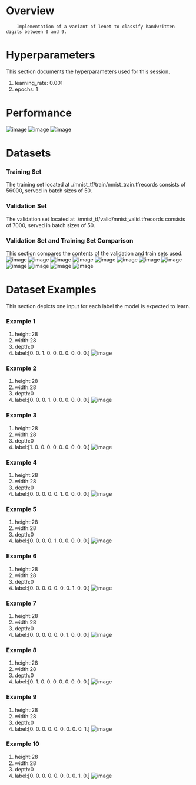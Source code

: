 # Overview 

        Implementation of a variant of lenet to classify handwritten digits between 0 and 9. 
        
# Hyperparameters 
This section documents the hyperparameters used for this session. 
1. learning_rate: 0.001
2. epochs: 1
# Performance
![image](images/6f8f29abe021d55106d5ec7bc89e5002.png)
![image](images/cc9d5f8081de61fb17d950259f767415.png)
![image](images/f5eab7b8e24a1be4db09e367d71e9f3e.png)
# Datasets 
### Training Set 
The training set located at ./mnist_tf/train/mnist_train.tfrecords consists of 56000, served in batch sizes of 50.

### Validation Set 
The validation set located at ./mnist_tf/valid/mnist_valid.tfrecords consists of 7000, served in batch sizes of 50.

### Validation Set and Training Set Comparison 
This section compares the contents of the validation and train sets used.
![image](./images/b6e76558b36ad7ee9a7b809ed2d2658e.png)
![image](./images/a9e9822ef1ffbbf9dfb7d80507190861.png)
![image](./images/1ac556eda35823a0b91e75c39b06592e.png)
![image](./images/e51d4046ff40d9ffb3a230bc8f7c5ab1.png)
![image](./images/5b6b1e51b4a40bb962a846966f6c097a.png)
![image](./images/8278fd0f973cb7ef7835cc5c7a4ea5d4.png)
![image](./images/163e1a6e831bf68b3e7fd210eba7d8ee.png)
![image](./images/7213ced1382d9f1b5ed0b9deeeaa8512.png)
![image](./images/0794a58d16679bc5424fb5c374d0fa22.png)
![image](./images/f72341aa94b765591b5fa2b9aa2354a2.png)
![image](./images/76ef560ee4b8361112d00847a443b7f3.png)
![image](./images/f21f8d05d695d99a78207f612832205d.png)
# Dataset Examples
This section depicts one input for each label the model is expected to learn.
### Example 1 
1. height:28
2. width:28
3. depth:0
4. label:[0. 0. 1. 0. 0. 0. 0. 0. 0. 0.]
![image](images/15782daf0c69089d5a0c84296fe3e259.png)
### Example 2 
1. height:28
2. width:28
3. depth:0
4. label:[0. 0. 0. 1. 0. 0. 0. 0. 0. 0.]
![image](images/562390ae356bf60f08c3b94c5cb52105.png)
### Example 3 
1. height:28
2. width:28
3. depth:0
4. label:[1. 0. 0. 0. 0. 0. 0. 0. 0. 0.]
![image](images/1f1ef2780ceba9084f7c6146455bba69.png)
### Example 4 
1. height:28
2. width:28
3. depth:0
4. label:[0. 0. 0. 0. 0. 1. 0. 0. 0. 0.]
![image](images/0452d2d9c16d586a4cf3d54b195a0050.png)
### Example 5 
1. height:28
2. width:28
3. depth:0
4. label:[0. 0. 0. 0. 1. 0. 0. 0. 0. 0.]
![image](images/a8b3ccebeff3ab49407f954428b4cb08.png)
### Example 6 
1. height:28
2. width:28
3. depth:0
4. label:[0. 0. 0. 0. 0. 0. 0. 1. 0. 0.]
![image](images/75b869d3d50f3533ab9044657e3913d8.png)
### Example 7 
1. height:28
2. width:28
3. depth:0
4. label:[0. 0. 0. 0. 0. 0. 1. 0. 0. 0.]
![image](images/08743f07ac24a8d9fd9c028cd5a246e6.png)
### Example 8 
1. height:28
2. width:28
3. depth:0
4. label:[0. 1. 0. 0. 0. 0. 0. 0. 0. 0.]
![image](images/d9c499416d91ddf1c5eae7c30cc29cf8.png)
### Example 9 
1. height:28
2. width:28
3. depth:0
4. label:[0. 0. 0. 0. 0. 0. 0. 0. 0. 1.]
![image](images/226c0faf291d2a1f4fb86945cdaa56e7.png)
### Example 10 
1. height:28
2. width:28
3. depth:0
4. label:[0. 0. 0. 0. 0. 0. 0. 0. 1. 0.]
![image](images/7949d5d86d6a924b61f1af7a3aa4a2db.png)
